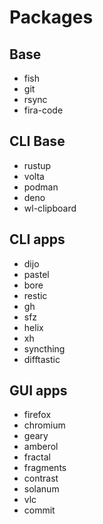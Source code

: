 # Packages

## Base
- fish
- git
- rsync
- fira-code

## CLI Base
- rustup
- volta
- podman
- deno
- wl-clipboard

## CLI apps
- dijo
- pastel
- bore
- restic
- gh
- sfz
- helix
- xh
- syncthing
- difftastic

## GUI apps
- firefox
- chromium
- geary
- amberol
- fractal
- fragments
- contrast
- solanum
- vlc
- commit
